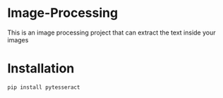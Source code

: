 # Image-Processing
This is an image processing project that can extract the text inside your images

# Installation  
```py
pip install pytesseract
```
